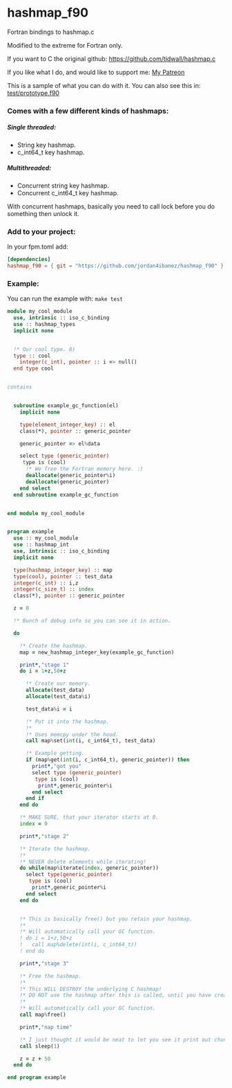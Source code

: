 # hashmap_f90
Fortran bindings to hashmap.c 

Modified to the extreme for Fortran only.

If you want to C the original github: https://github.com/tidwall/hashmap.c

If you like what I do, and would like to support me: [My Patreon](https://www.patreon.com/jordan4ibanez)

This is a sample of what you can do with it.
You can also see this in: [test/prototype.f90](https://github.com/jordan4ibanez/hashmap_f90/blob/master/test/example.f90)

### Comes with a few different kinds of hashmaps:
##### Single threaded:
- String key hashmap.
- c_int64_t key hashmap.

##### Multithreaded:
- Concurrent string key hashmap.
- Concurrent c_int64_t key hashmap.

With concurrent hashmaps, basically you need to call lock before you do something then unlock it.

### Add to your project:

In your fpm.toml add:

```toml
[dependencies]
hashmap_f90 = { git = "https://github.com/jordan4ibanez/hashmap_f90" }
```

### Example:

You can run the example with: ``make test``

```fortran
module my_cool_module
  use, intrinsic :: iso_c_binding
  use :: hashmap_types
  implicit none


  !* Our cool type. 8)
  type :: cool
    integer(c_int), pointer :: i => null()
  end type cool


contains


  subroutine example_gc_function(el)
    implicit none

    type(element_integer_key) :: el
    class(*), pointer :: generic_pointer

    generic_pointer => el%data

    select type (generic_pointer)
     type is (cool)
      !* We free the Fortran memory here. :)
      deallocate(generic_pointer%i)
      deallocate(generic_pointer)
    end select
  end subroutine example_gc_function


end module my_cool_module


program example
  use :: my_cool_module
  use :: hashmap_int
  use, intrinsic :: iso_c_binding
  implicit none

  type(hashmap_integer_key) :: map
  type(cool), pointer :: test_data
  integer(c_int) :: i,z
  integer(c_size_t) :: index
  class(*), pointer :: generic_pointer

  z = 0

  !* Bunch of debug info so you can see it in action.

  do

    !* Create the hashmap.
    map = new_hashmap_integer_key(example_gc_function)

    print*,"stage 1"
    do i = 1+z,50+z

      !* Create our memory.
      allocate(test_data)
      allocate(test_data%i)

      test_data%i = i

      !* Put it into the hashmap.
      !*
      !* Uses memcpy under the hood.
      call map%set(int(i, c_int64_t), test_data)

      !* Example getting.
      if (map%get(int(i, c_int64_t), generic_pointer)) then
        print*,"got you"
        select type (generic_pointer)
         type is (cool)
          print*,generic_pointer%i
        end select
      end if
    end do

    !* MAKE SURE, that your iterator starts at 0.
    index = 0

    print*,"stage 2"

    !* Iterate the hashmap.
    !*
    !* NEVER delete elements while iterating!
    do while(map%iterate(index, generic_pointer))
      select type(generic_pointer)
       type is (cool)
        print*,generic_pointer%i
      end select
    end do


    !* This is basically free() but you retain your hashmap.
    !*
    !* Will automatically call your GC function.
    ! do i = 1+z,50+z
    !   call map%delete(int(i, c_int64_t))
    ! end do

    print*,"stage 3"

    !* Free the hashmap.
    !*
    !* This WILL DESTROY the underlying C hashmap!
    !* DO NOT use the hashmap after this is called, until you have created it again.
    !*
    !* Will automatically call your GC function.
    call map%free()

    print*,"nap time"

    !* I just thought it would be neat to let you see it print out chunk by chunk.
    call sleep(1)

    z = z + 50
  end do

end program example
```
